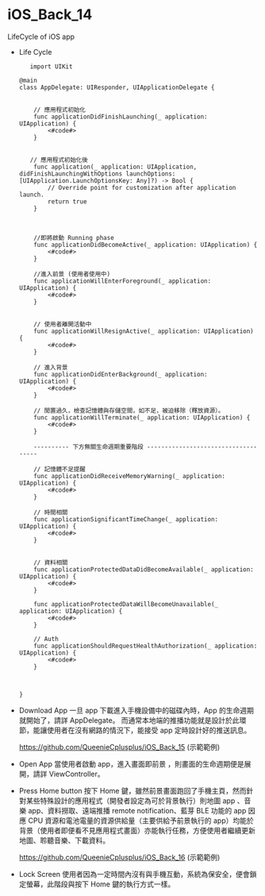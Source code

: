 # iOS_Back_14
LifeCycle of iOS app

* Life Cycle

         import UIKit

      @main
      class AppDelegate: UIResponder, UIApplicationDelegate {
      
      
          // 應用程式初始化
          func applicationDidFinishLaunching(_ application: UIApplication) {
              <#code#>
          }


         // 應用程式初始化後
          func application(_ application: UIApplication, didFinishLaunchingWithOptions launchOptions: [UIApplication.LaunchOptionsKey: Any]?) -> Bool {
              // Override point for customization after application launch.
              return true
          }



          //即將啟動 Running phase
          func applicationDidBecomeActive(_ application: UIApplication) {
              <#code#>
          }

          //進入前景 (使用者使用中)
          func applicationWillEnterForeground(_ application: UIApplication) {
              <#code#>
          }


          // 使用者離開活動中
          func applicationWillResignActive(_ application: UIApplication) {
              <#code#>
          }

          // 進入背景
          func applicationDidEnterBackground(_ application: UIApplication) {
              <#code#>
          }

          // 閒置過久，檢查記憶體與存儲空間，如不足，被迫移除（釋放資源）。
          func applicationWillTerminate(_ application: UIApplication) {
              <#code#>
          }
          
          ---------- 下方無關生命週期重要階段 ------------------------------------

          // 記憶體不足提醒
          func applicationDidReceiveMemoryWarning(_ application: UIApplication) {
              <#code#>
          }

          // 時間相關
          func applicationSignificantTimeChange(_ application: UIApplication) {
              <#code#>
          }


          // 資料相關
          func applicationProtectedDataDidBecomeAvailable(_ application: UIApplication) {
              <#code#>
          }

          func applicationProtectedDataWillBecomeUnavailable(_ application: UIApplication) {
              <#code#>
          }

          // Auth
          func applicationShouldRequestHealthAuthorization(_ application: UIApplication) {
              <#code#>
          }



      }

* Download App
一旦 app 下載進入手機設備中的磁碟內時，App 的生命週期就開始了，請詳 AppDelegate。
而通常本地端的推播功能就是設計於此環節，能讓使用者在沒有網路的情況下，能接受 app 定時設計好的推送訊息。

   https://github.com/QueenieCplusplus/iOS_Back_15 (示範範例)

* Open App
當使用者啟動 app，進入畫面即前景 ，則畫面的生命週期便是展開，請詳 ViewController。

* Press Home button
按下 Home 鍵，雖然前景畫面跑回了手機主頁，然而針對某些特殊設計的應用程式（開發者設定為可於背景執行）則地圖 app 、音樂 app、資料撈取、遠端推播 remote notification、藍芽 BLE 功能的 app 因應 CPU 資源和電池電量的資源供給量（主要供給予前景執行的 app）均能於背景（使用者即便看不見應用程式畫面）亦能執行任務，方便使用者繼續更新地圖、聆聽音樂、下載資料。

   https://github.com/QueenieCplusplus/iOS_Back_16 (示範範例)

* Lock Screen
使用者因為一定時間內沒有與手機互動，系統為保安全，便會鎖定螢幕，此階段與按下 Home 鍵的執行方式一樣。



